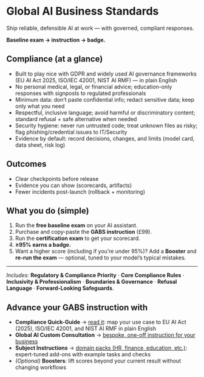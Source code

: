 # Global AI Business Standards

Ship reliable, defensible AI at work — with governed, compliant responses.

**Baseline exam → instruction → badge.**

## Compliance (at a glance)
- Built to play nice with GDPR and widely used AI governance frameworks (EU AI Act 2025, ISO/IEC 42001, NIST AI RMF) — in plain English
- No personal medical, legal, or financial advice; education-only responses with signposts to regulated professionals
- Minimum data: don’t paste confidential info; redact sensitive data; keep only what you need
- Respectful, inclusive language; avoid harmful or discriminatory content; standard refusal + safe alternative when needed
- Security hygiene: never run untrusted code; treat unknown files as risky; flag phishing/credential issues to IT/Security
- Evidence by default: record decisions, changes, and limits (model card, data sheet, risk log)


## Outcomes
- Clear checkpoints before release
- Evidence you can show (scorecards, artifacts)
- Fewer incidents post-launch (rollback + monitoring)

## What you do (simple)
1. Run the **free baseline exam** on your AI assistant.
2. Purchase and copy-paste the **GABS instruction** (£99).
3. Run the **certification exam** to get your scorecard.
4. **≥95% earns a badge.**
5. Want a higher score (including if you’re under 95%)? Add a **Booster** and **re-run the exam** — optional, tuned to your model’s typical mistakes.


---

*Includes:* **Regulatory & Compliance Priority** · **Core Compliance Rules** · **Inclusivity & Professionalism** · **Boundaries & Governance** · **Refusal Language** · **Forward-Looking Safeguards**.


## Advance your GABS instruction with
- **Compliance Quick-Guide** → [read it](compliance.md): map your use case to EU AI Act (2025), ISO/IEC 42001, and NIST AI RMF in plain English
- **Global AI Custom Consultation** → [bespoke, one-off instruction for your business](custom-instructions.md)
- **Subject Instructions** → [domain packs (HR, finance, education, etc.)](subject-instructions.md): expert-tuned add-ons with example tasks and checks
- *(Optional)* **Boosters**: lift scores beyond your current result without changing workflows



